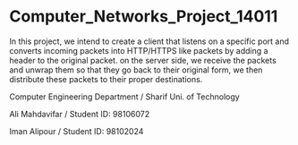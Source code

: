 # Computer_Networks_Project_14011
In this project, we intend to create a client that listens on a specific port and converts incoming packets into HTTP/HTTPS like packets by adding a header to the original packet. on the server side, we receive the packets and unwrap them so that they go back to their original form, we then distribute these packets to their proper destinations. 

Computer Engineering Department / Sharif Uni. of Technology

Ali Mahdavifar / Student ID: 98106072

Iman Alipour / Student ID: 98102024
